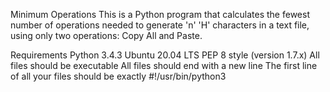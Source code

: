 Minimum Operations
This is a Python program that calculates the fewest number of operations needed to generate 'n' 'H' characters in a text file, using only two operations: Copy All and Paste.

Requirements
Python 3.4.3
Ubuntu 20.04 LTS
PEP 8 style (version 1.7.x)
All files should be executable
All files should end with a new line
The first line of all your files should be exactly #!/usr/bin/python3
